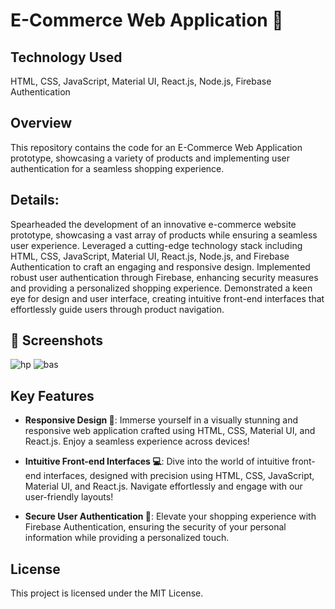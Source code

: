 # E-Commerce Web Application 🛒

## Technology Used
HTML, CSS, JavaScript, Material UI, React.js, Node.js, Firebase Authentication

## Overview
This repository contains the code for an E-Commerce Web Application prototype, showcasing a variety of products and implementing user authentication for a seamless shopping experience.

## Details:
Spearheaded the development of an innovative e-commerce website prototype, showcasing a vast array of products while ensuring a seamless user experience.
Leveraged a cutting-edge technology stack including HTML, CSS, JavaScript, Material UI, React.js, Node.js, and Firebase Authentication to craft an engaging and responsive design.
Implemented robust user authentication through Firebase, enhancing security measures and providing a personalized shopping experience.
Demonstrated a keen eye for design and user interface, creating intuitive front-end interfaces that effortlessly guide users through product navigation.

## 📸 Screenshots

![hp](https://github.com/frenz659/amazon_clone/assets/80036366/1e55b838-58ef-4de0-b5de-030328389495)
![bas](https://github.com/frenz659/amazon_clone/assets/80036366/fdf0b4aa-9b52-4c42-a6e3-94232ebe5e20)

## Key Features
- **Responsive Design 📱**: Immerse yourself in a visually stunning and responsive web application crafted using HTML, CSS, Material UI, and React.js. Enjoy a seamless experience across devices!

- **Intuitive Front-end Interfaces 💻**: Dive into the world of intuitive front-end interfaces, designed with precision using HTML, CSS, JavaScript, Material UI, and React.js. Navigate effortlessly and engage with our user-friendly layouts!

- **Secure User Authentication 🔐**: Elevate your shopping experience with Firebase Authentication, ensuring the security of your personal information while providing a personalized touch.


## License
This project is licensed under the MIT License.

   
